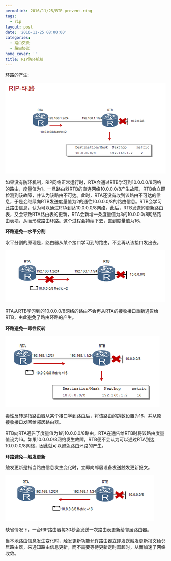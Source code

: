 ```yaml
---
permalink: 2016/11/25/RIP-prevent-ring
tags:
  - rip
layout: post
date: '2016-11-25 08:00:00'
categories:
  - 路由交换
  - 路由协议
home_cover: ''
title: RIP防环机制
---
```


环路的产生:


![5ab8e7b767941.png](../post_images/99916ed863d62c60d6f93dbc8bd6cbf2.png)


如果没有防环机制，RIP网络正常运行时，RTA会通过RTB学习到10.0.0.0/8网络的路由，度量值为1。一旦路由器RTB的直连网络10.0.0.0/8产生故障，RTB会立即检测到该故障，并认为该路由不可达。此时，RTA还没有收到该路由不可达的信息，于是会继续向RTB发送度量值为2的通往10.0.0.0/8的路由信息。RTB会学习此路由信息，认为可以通过RTA到达10.0.0.0/8网络。此后，RTB发送的更新路由表，又会导致RTA路由表的更新，RTA会新增一条度量值为3的10.0.0.0/8网络路由表项，从而形成路由环路。这个过程会持续下去，直到度量值为16。


**环路避免一水平分割**


水平分割的原理是，路由器从某个接口学习到的路由，不会再从该接口发出去。


![5ab8e82ce9753.png](../post_images/674cf48a33bd638c42cf9850d0e2d289.png)


RTA从RTB学习到的10.0.0.0/8网络的路由不会再从RTA的接收接口重新通告给RTB，由此避免了路由环路的产生。


**环路避免—毒性反转**


![5ab8e8ebe8bf9.png](../post_images/dd6dabafcfdbba2df303cb171d88ae3d.png)


毒性反转是指路由器从某个接口学到路由后，将该路由的跳数设置为16，并从原接收接口发回给邻居路由器。


RTB向RTA通告了度量值为1的10.0.0.0/8路由，RTA在通告给RTB时将该路由度量值设为16。如果10.0.0.0/8网络发生故障，RTB便不会认为可以通过RTA到达10.0.0.0/8网络，因此就可以避免路由环路的产生。


**环路避免—触发更新**


触发更新是指当路由信息发生变化时，立即向邻居设备发送触发更新报文。


![5ab8e8a39cde3.png](../post_images/39c2516828a066a2dd651fe84aef8d0b.png)


缺省情况下，一台RIP路由器每30秒会发送一次路由表更新给邻居路由器。


当本地路由信息发生变化时，触发更新功能允许路由器立即发送触发更新报文给邻居路由器，来通知路由信息更新，而不需要等待更新定时器超时，从而加速了网络收敛。

